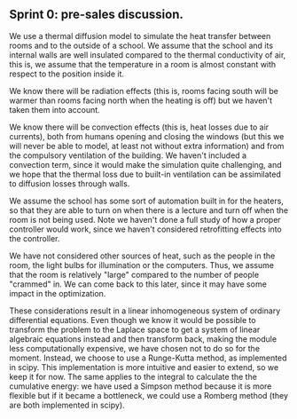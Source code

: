 ## Sprint 0: pre-sales discussion.

We use a thermal diffusion model to simulate the heat transfer between rooms and to the outside of a school.
We assume that the school and its internal walls are well insulated compared to the thermal conductivity of air,
this is, we assume that the temperature in a room is almost constant with respect to the position inside it.

We know there will be radiation effects (this is, rooms facing south will be warmer than rooms facing north when the
heating is off) but we haven't taken them into account.

We know there will be convection effects (this is, heat losses due to air currents), both from humans opening and
closing the windows (but this we will never be able to model, at least not without extra information) and from
the compulsory ventilation of the building. We haven't included a convection term, since it would make the simulation
quite challenging, and we hope that the thermal loss due to built-in ventilation can be assimilated to diffusion losses
through walls.

We assume the school has some sort of automation built in for the heaters, so that they are able to turn on
when there is a lecture and turn off when the room is not being used. Note we haven't done a full study of how a proper
controller would work, since we haven't considered retrofitting effects into the controller.

We have not considered other sources of heat, such as the people in the room, the light bulbs for illumination or the computers.
Thus, we assume that the room is relatively "large" compared to the number of people "crammed" in. We can come back to this later,
since it may have some impact in the optimization.

These considerations result in a linear inhomogeneous system of ordinary differential equations. Even though we know it would
be possible to transform the problem to the Laplace space to get a system of linear algebraic equations instead and then
transform back, making the module less computationally expensive, we have chosen not to do so for the moment. Instead, we
choose to use a Runge-Kutta method, as implemented in scipy. This implementation is more intuitive and easier to extend,
so we keep it for now. The same applies to the integral to calculate the the cumulative energy: we have used a Simpson method
because it is more flexible but if it became a bottleneck, we could use a Romberg method (they are both implemented in scipy).

